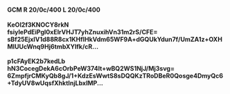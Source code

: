 #### GCM R 20/0c/400 L 20/0c/400
**KeOI2f3KNOCY8rkN**<br/>**fsiyIePdEiPgl0xEIrVHJT7yhZnuxihVn31m2rS/CFE=**<br/>**sBf25EjxIV1d88R8cx1KHfIHkVdm65WF9A+dGQUkYdun7f/UmZA1z+OXHMIUUcWnq9Hj6tmbXYlfk/cR...**<br/><br/>
**p1cFAyEK2b7kedLb**<br/>**hN3CocegDekA6cOrbPeW374It+wBQ2WS1NjJ/Mj3svg=**<br/>**6ZmpfjrCMKyQb8gJ/1+KdzEsWwtS8sDQQKzTRoDBeR0Qosge4DmyQc6+TdyUV8wUqsfXhktInjLbxIMP...**